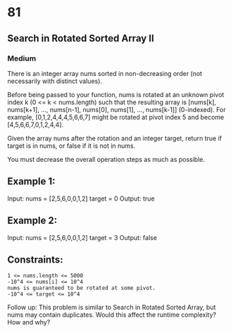 # 81
## Search in Rotated Sorted Array II
### Medium

There is an integer array nums sorted in non-decreasing order (not necessarily with distinct values).

Before being passed to your function, nums is rotated at an unknown pivot index k (0 <= k < nums.length) such that the resulting array is [nums[k], nums[k+1], ..., nums[n-1], nums[0], nums[1], ..., nums[k-1]] (0-indexed). For example, [0,1,2,4,4,4,5,6,6,7] might be rotated at pivot index 5 and become [4,5,6,6,7,0,1,2,4,4].

Given the array nums after the rotation and an integer target, return true if target is in nums, or false if it is not in nums.

You must decrease the overall operation steps as much as possible.

## Example 1:

Input: nums = 
    [2,5,6,0,0,1,2]
target = 
    0
Output: 
    true

## Example 2:

Input: nums = 
    [2,5,6,0,0,1,2]
target = 
    3
Output: 
    false

## Constraints:

    1 <= nums.length <= 5000
    -10^4 <= nums[i] <= 10^4
    nums is guaranteed to be rotated at some pivot.
    -10^4 <= target <= 10^4

Follow up: This problem is similar to Search in Rotated Sorted Array, but nums may contain duplicates. Would this affect the runtime complexity? How and why?

